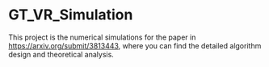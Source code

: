# GT_VR_Simulation
This project is the numerical simulations for the paper in https://arxiv.org/submit/3813443, where you can find the detailed algorithm design and theoretical analysis.
